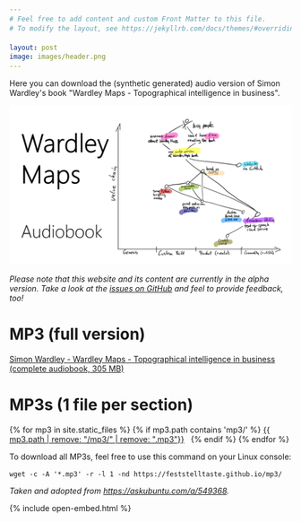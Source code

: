 ```yaml
---
# Feel free to add content and custom Front Matter to this file.
# To modify the layout, see https://jekyllrb.com/docs/themes/#overriding-theme-defaults

layout: post
image: images/header.png
---
```

Here you can download the (synthetic generated) audio version of Simon Wardley's book "Wardley Maps - Topographical intelligence in business".

![A Wardley Map that characterizes the ideas about an audiobook version of Simon Wardley's book.](images/header.png)

_Please note that this website and its content are currently in the alpha version. Take a look at the [issues on GitHub](https://github.com/feststelltaste/wardley-maps-audiobook/issues) and feel to provide feedback, too!_



# MP3 (full version)

<a href="https://www.feststelltaste.de/wp-content/uploads/share/Simon%20Wardley%20-%20Wardley%20Maps%20-%20Topographical%20intelligence%20in%20business%20%28complete%20audiobook%29.mp3">Simon Wardley - Wardley Maps - Topographical intelligence in business (complete audiobook, 305 MB)</a>

# MP3s (1 file per section)

{% for mp3 in site.static_files %}
{% if mp3.path contains 'mp3/' %}
<a href="{{ site.baseurl }}{{ mp3.path | escape }}">{{ mp3.path | remove: "/mp3/" | remove: ".mp3"}}</a> &nbsp;<a href="{{ site.baseurl }}{{ mp3.path | escape }}" download><i class="fa fa-download" aria-hidden="true"></i></a>
{% endif %}
{% endfor %}

To download all MP3s, feel free to use this command on your Linux console:

```
wget -c -A '*.mp3' -r -l 1 -nd https://feststelltaste.github.io/mp3/
```

_Taken and adopted from <https://askubuntu.com/a/549368>._

{% include open-embed.html %}
